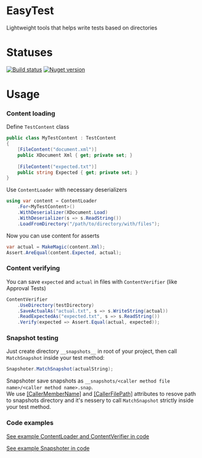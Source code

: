# EasyTest
Lightweight tools that helps write tests based on directories

# Statuses
[![Build status](https://img.shields.io/github/workflow/status/qoter/EasyTest/Main%20build%20and%20tests?label=build%20and%20tests)](https://github.com/qoter/EasyTest/actions)
[![Nuget version](https://img.shields.io/nuget/v/EasyTest)](https://www.nuget.org/packages/EasyTest)

# Usage

### Content loading
Define `TestContent` class
```cs
public class MyTestContent : TestContent
{
    [FileContent("document.xml")]
    public XDocument Xml { get; private set; }
    
    [FileContent("expected.txt")]
    public string Expected { get; private set; }
}
```

Use `ContentLoader` with necessary deserializers
```cs
using var content = ContentLoader
    .For<MyTestContent>()
    .WithDeserializer(XDocument.Load)
    .WithDeserializer(s => s.ReadString())
    .LoadFromDirectory("/path/to/directory/with/files");
```
Now you can use content for asserts
```cs
var actual = MakeMagic(content.Xml);
Assert.AreEqual(content.Expected, actual);
```

### Content verifying
You can save `expected` and `actual` in files with `ContentVerifier` (like Approval Tests)
```cs
ContentVerifier
    .UseDirectory(testDirectory)
    .SaveActualAs("actual.txt", s => s.WriteString(actual))
    .ReadExpectedAs("expected.txt", s => s.ReadString())
    .Verify(expected => Assert.Equal(actual, expected));
```

### Snapshot testing
Just create directory `__snapshots__` in root of your project, then call `MatchSnapshot` inside your test method:
```cs
Snapshoter.MatchSnapshot(actualString);
```
Snapshoter save snapshots as `__snapshots/<caller method file name>/<caller method name>.snap`.  
We use [\[CallerMemberName\]](https://docs.microsoft.com/en-us/dotnet/api/system.runtime.compilerservices.callermembernameattribute) and [\[CallerFilePath\]](https://docs.microsoft.com/en-us/dotnet/api/system.runtime.compilerservices.callerfilepathattribute) attributes to resove path to snapshots directory and it's nessery to call `MatchSnapshot` strictly inside your test method.

### Code examples
[See example ContentLoader and ContentVerifier in code](https://github.com/qoter/EasyTest/blob/master/src/EasyTest.Tests/UsageExample.cs#L19) 

[See example Snapshoter in code](https://github.com/qoter/EasyTest/blob/master/src/EasyTest.Tests/SnapshoterUsageExample.cs#L21)

